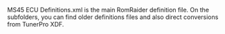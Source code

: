MS45 ECU Definitions.xml is the main RomRaider definition file. On the subfolders, you can find older definitions files and also direct conversions from TunerPro XDF.